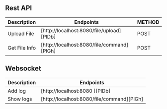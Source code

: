 ## Rest API

| Description | Endpoints | METHOD |
| ---  | -- | -- |
| Upload File     | [http://localhost:8080/file/upload][PlDb]  |POST
| Get File Info   | [http://localhost:8080/file/command][PlGh] |POST

## Websocket

| Description | Endpoints|
| ------------ | ---------------------- |
| Add log     | [http://localhost:8080 ][PlDb]
| Show logs   | [http://localhost:8080/file/command][PlGh] |POST